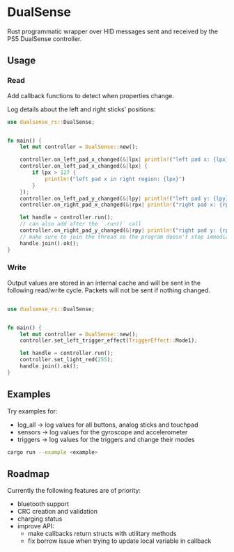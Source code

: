 # DualSense

Rust programmatic wrapper over HID messages sent and received by the PS5 DualSense controller.

## Usage

### Read

Add callback functions to detect when properties change.

Log details about the left and right sticks' positions:

```rust
use dualsense_rs::DualSense;


fn main() {
    let mut controller = DualSense::new();

    controller.on_left_pad_x_changed(&|lpx| println!("left pad x: {lpx}"));
    controller.on_left_pad_x_changed(&|lpx| {
        if lpx > 127 {
            println!("left pad x in right region: {lpx}")
        }
    });
    controller.on_left_pad_y_changed(&|lpy| println!("left pad y: {lpy}"));
    controller.on_right_pad_x_changed(&|rpx| println!("right pad x: {rpx}"));

    let handle = controller.run();
    // can also add after the `.run()` call
    controller.on_right_pad_y_changed(&|rpy| println!("right pad y: {rpy}"));
    // make sure to join the thread so the program doesn't stop immediately
    handle.join().ok();
}
```

### Write

Output values are stored in an internal cache and will be sent in the following read/write cycle. Packets will
not be sent if nothing changed.

```rust

use dualsense_rs::DualSense;


fn main() {
    let mut controller = DualSense::new();
    controller.set_left_trigger_effect(TriggerEffect::Mode1);

    let handle = controller.run();
    controller.set_light_red(255);
    handle.join().ok();
}
```

## Examples

Try examples for:

- log_all -> log values for all buttons, analog sticks and touchpad
- sensors -> log values for the gyroscope and accelerometer
- triggers -> log values for the triggers and change their modes

```sh
cargo run --example <example>
```

## Roadmap

Currently the following features are of priority:

- bluetooth support
- CRC creation and validation
- charging status
- improve API:
    - make callbacks return structs with utilitary methods
    - fix borrow issue when trying to update local variable in callback
